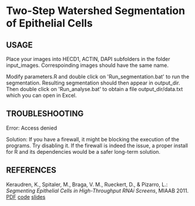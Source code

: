 Two-Step Watershed Segmentation of Epithelial Cells
===================================================

USAGE
-----

Place your images into HECD1, ACTIN, DAPI subfolders in the folder
input_images. Correspoinding images should have the same name.

Modify parameters.R and double click on 'Run_segmentation.bat' to run the
segmentation. Resulting segmentation should then appear in output_dir. Then
double click on 'Run_analyse.bat' to obtain a file output_dir/data.txt which you
can open in Excel.


TROUBLESHOOTING
---------------

Error: Access denied

Solution: If you have a firewall, it might be blocking the execution of the
programs. Try disabling it. If the firewall is indeed the issue, a proper
install for R and its dependencies would be a safer long-term solution.

REFERENCES
----------

Keraudren, K., Spitaler, M., Braga, V. M., Rueckert, D., & Pizarro, L.:
<i>Segmenting Epithelial Cells in High-Throughput RNAi Screens</i>, MIAAB 2011.               
<a href="http://www.doc.ic.ac.uk/~kpk09/publications/MIAAB-2011.pdf">PDF</a>
<a href="http://www.doc.ic.ac.uk/~kpk09/cell_segmentation_tool.zip">code</a> 
<a href="http://www.doc.ic.ac.uk/~kpk09/publications/MIAAB-2011_slides.pdf">slides</a>

    

